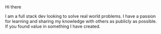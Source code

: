
Hi there 

I am a full stack dev looking to solve real world problems. I have a passion for learning and sharing my knowledge with others as publicly as possible. If you found value in something I have created.
